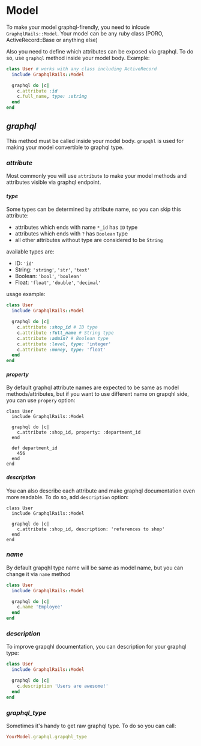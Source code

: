# Model

To make your model graphql-firendly, you need to inlcude `GraphqlRails::Model`. Your model can be any ruby class (PORO, ActiveRecord::Base or anything else)

Also you need to define which attributes can be exposed via graphql. To do so, use `graphql` method inside your model body. Example:

```ruby
class User # works with any class including ActiveRecord
  include GraphqlRails::Model

  graphql do |c|
    c.attribute :id
    c.full_name, type: :string
  end
end
```

## _graphql_

This method must be called inside your model body. `grapqhl` is used for making your model convertible to graphql type.

### _attribute_

Most commonly you will use `attribute` to make your model methods and attributes visible via graphql endpoint.

#### _type_

Some types can be determined by attribute name, so you can skip this attribute:

* attributes which ends with name `*_id` has `ID` type
* attributes which ends with `?` has `Boolean` type
* all other attributes without type are considered to be `String`

available types are:

* ID: `'id'`
* String: `'string'`, `'str'`, `'text'`
* Boolean: `'bool'`, `'boolean'`
* Float: `'float'`, `'double'`, `'decimal'`

usage example:

```ruby
class User
  include GraphqlRails::Model

  graphql do |c|
    c.attribute :shop_id # ID type
    c.attribute :full_name # String type
    c.attribute :admin? # Boolean type
    c.attribute :level, type: 'integer'
    c.attribute :money, type: 'float'
  end
end
```

#### _property_

By default graphql attribute names are expected to be same as model methods/attributes, but if you want to use different name on grapqhl side, you can use `propery` option:

```
class User
  include GraphqlRails::Model

  graphql do |c|
    c.attribute :shop_id, property: :department_id
  end

  def department_id
    456
  end
end
```

#### _description_

You can also describe each attribute and make graphql documentation even more readable. To do so, add `description` option:

```
class User
  include GraphqlRails::Model

  graphql do |c|
    c.attribute :shop_id, description: 'references to shop'
  end
end
```

### _name_

By default grapqhl type name will be same as model name, but you can change it via `name` method

```ruby
class User
  include GraphqlRails::Model

  graphql do |c|
    c.name 'Employee'
  end
end
```

### _description_

To improve grapqhl documentation, you can description for your graphql type:

```ruby
class User
  include GraphqlRails::Model

  graphql do |c|
    c.description 'Users are awesome!'
  end
end
```

### *graphql_type*

Sometimes it's handy to get raw graphql type. To do so you can call:

```ruby
YourModel.graphql.grapqhl_type
```
